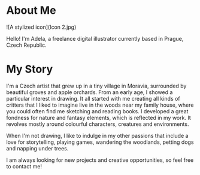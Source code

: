# About Me

![A stylized icon](Icon 2.jpg)

Hello! I'm Adela, a freelance digital illustrator currently based in Prague, Czech Republic.

# My Story

I'm a Czech artist that grew up in a tiny village in Moravia, surrounded by beautiful groves and apple orchards. From an early age, I showed a particular interest in drawing. It all started with me creating all kinds of critters that I liked to imagine live in the woods near my family house, where you could often find me sketching and reading books. I developed a great fondness for nature and fantasy elements, which is reflected in my work. It revolves mostly around colourful characters, creatures and environments. 

When I'm not drawing, I like to indulge in my other passions that include a love for storytelling, playing games, wandering the woodlands, petting dogs and napping under trees.

I am always looking for new projects and creative opportunities, so feel free to contact me!
 



